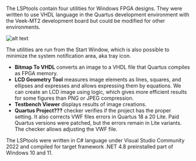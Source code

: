 The LSPtools contain four utilities for Windows FPGA designs. They were written to use VHDL language in the Quartus development environment with the Veek-MT2 development board but could be modified for other environments.

![alt text](https://github.com/cvut/LSPtools/blob/main/images/LSPtoolStart.png)

The utilities are run from the Start Window, which is also possible to minimize the system notification area, aka tray icon.

- **Bitmap To VHDL** converts an image to a VHDL file that Quartus compiles as FPGA memory.
- **LCD Geometry Tool** measures image elements as lines, 
   squares, and ellipses and expresses and allows expressing them by equations. 
   We can create an LCD image using logic, which gives more efficient results for some figures than PNG or JPEG compression.
- **Testbench Viewer** displays results of image creations. 
- **Quartus Project???** checker verifies if the project has the proper setting. 
  It also corrects VWF files errors in Quartus 18 a 20 Lite. 
  Paid Quartus versions were patched, but the errors remain in Lite variants.
  The checker allows adjusting the VWF file.

The LSPtools were written in C# language under Visual Studio Community 2022 and compiled for 
target framework .NET 4.8 preinstalled part of Windows 10 and 11.
